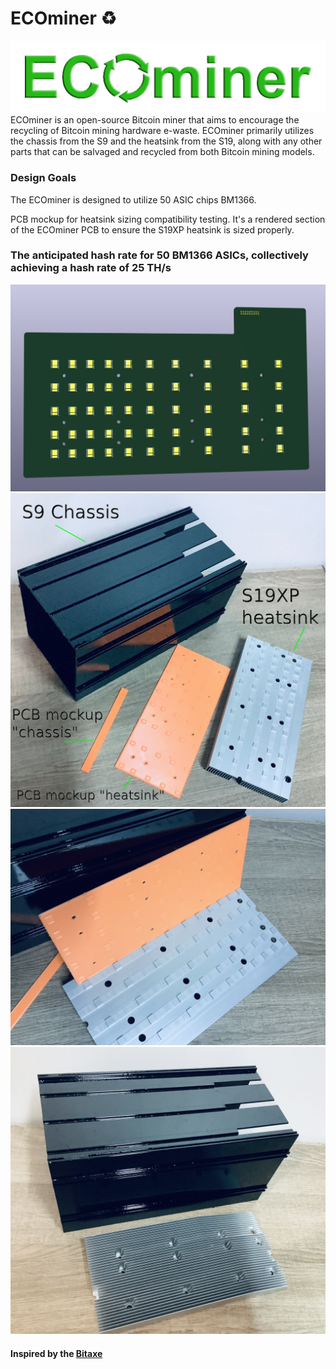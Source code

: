 # ECOminer ♻
![ECOminer LOGO](https://github.com/BeeEvolved/ECOminer/blob/main/images/logo.png)
ECOminer is an open-source Bitcoin miner that aims to encourage the recycling of Bitcoin mining hardware e-waste. ECOminer primarily utilizes the chassis from the S9 and the heatsink from the S19, along with any other parts that can be salvaged and recycled from both Bitcoin mining models.
### Design Goals

The ECOminer is designed to utilize 50 ASIC chips BM1366.

PCB mockup for heatsink sizing compatibility testing. It's a rendered section of the ECOminer PCB to ensure the S19XP heatsink is sized properly.

### The anticipated hash rate for 50 BM1366 ASICs, collectively achieving a hash rate of 25 TH/s

![ECOminer1](https://github.com/BeeEvolved/ECOminer/blob/main/images/ECOminer.jpg)
![ECOminer2](https://github.com/BeeEvolved/ECOminer/blob/main/images/ECOminer1.jpg)
![ECOminer3](https://github.com/BeeEvolved/ECOminer/blob/main/images/ECOminer2.jpg)
![ECOminer4](https://github.com/BeeEvolved/ECOminer/blob/main/images/ECOminer3.jpg)

#### Inspired by the [Bitaxe](https://github.com/skot/bitaxe)
